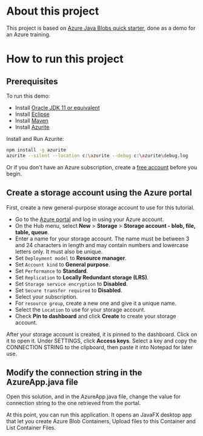 # About this project

This project is based on [Azure Java Blobs quick starter](https://docs.microsoft.com/en-us/azure/storage/blobs/storage-quickstart-blobs-java-legacy), done as a demo for an Azure training.

# How to run this project

## Prerequisites

To run this demo:

* Install [Oracle JDK 11 or equivalent](https://www.oracle.com/technetwork/java/javase/downloads/jdk11-downloads-5066655.html) 
* Install [Eclipse](http://www.eclipse.org/downloads/)
* Install [Maven](https://maven.apache.org/download.cgi)
* Install [Azurite](https://docs.microsoft.com/en-us/azure/storage/common/storage-use-azurite)

Install and Run Azurite:
```bash
npm install -g azurite
azurite --silent --location c:\azurite --debug c:\azurite\debug.log
```

Or if you don't have an Azure subscription, create a [free account](https://azure.microsoft.com/free/?WT.mc_id=A261C142F) before you begin.

## Create a storage account using the Azure portal

First, create a new general-purpose storage account to use for this tutorial.

* Go to the [Azure portal](https://portal.azure.com) and log in using your Azure account.
* On the Hub menu, select **New** > **Storage** > **Storage account - blob, file, table, queue**.
* Enter a name for your storage account. The name must be between 3 and 24 characters in length and may contain numbers and lowercase letters only. It must also be unique.
* Set `Deployment model` to **Resource manager**.
* Set `Account kind` to **General purpose**.
* Set `Performance` to **Standard**.
* Set `Replication` to **Locally Redundant storage (LRS)**.
* Set `Storage service encryption` to **Disabled**.
* Set `Secure transfer required` to **Disabled**.
* Select your subscription.
* For `resource group`, create a new one and give it a unique name.
* Select the `Location` to use for your storage account.
* Check **Pin to dashboard** and click **Create** to create your storage account.

After your storage account is created, it is pinned to the dashboard. Click on it to open it. Under SETTINGS, click **Access keys**. Select a key and copy the CONNECTION STRING to the clipboard, then paste it into Notepad for later use.

## Modify the connection string in the AzureApp.java file

Open this solution, and in the AzureApp.java file, change the value for connection string to the one retrieved from the portal.

At this point, you can run this application. It opens an JavaFX desktop app that let you create Azure Blob Containers, Upload files to this Container and List Container Files.